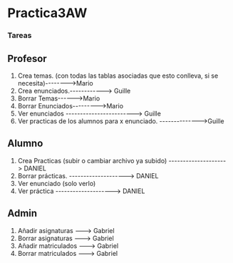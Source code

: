 # Practica3AW
### Tareas 

## Profesor 

1. Crea temas. (con todas las tablas asociadas que esto conlleva, si se necesita)-------->Mario
2. Crea enunciados.------------> Guille
3. Borrar Temas------>Mario
4. Borrar Enunciados--------->Mario
5. Ver enunciados ------------------------> Guille
6. Ver practicas de los alumnos para x enunciado. -------------->Guille

## Alumno


1. Crea Practicas (subir o cambiar archivo ya subido) --------------------> DANIEL
2. Borrar prácticas. --------------------> DANIEL
3. Ver enunciado (solo verlo)
4. Ver práctica --------------------> DANIEL


## Admin

1. Añadir asignaturas ---> Gabriel 
2. Borrar asignaturas ---> Gabriel 
3. Añadir matriculados ---> Gabriel 
4. Borrar matriculados ---> Gabriel 
